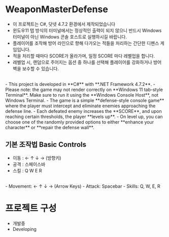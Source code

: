 # WeaponMasterDefense

- 이 프로젝트는 C#, 닷넷 4.7.2 환경에서 제작되었습니다
- 윈도우11 텝 방식의 터미널에서는 정상적인 출력이 되지 않으니 반드시 Windows 터미널이 아닌 Windows 콘솔 호스트로 실행하시길 바랍니다.
- 플레이어를 조작해 방어 라인으로 향해 다가오는 적들을 처리하는 간단한 디펜스 게임입니다.
- 적을 처리할 때마다 SCORE가 올라가며, 일정 SCORE 마다 레벨업을 합니다.
- 레벨업 시, 랜덤으로 주어지는 옵션 중 하나를 선택해 플레이어를 강화하거나 방어벽을 보수할 수 있습니다.
<br>
- This project is developed in **C#** with **.NET Framework 4.7.2**.  
- Please note: the game may not render correctly on **Windows 11 tab-style Terminal**. Make sure to run it using the **Windows Console Host**, not Windows Terminal.  
- The game is a simple **defense-style console game** where the player must intercept and eliminate enemies approaching the defense line.  
- Each defeated enemy increases the **SCORE**, and upon reaching certain thresholds, the player **levels up**.  
- On level up, you can choose one of the randomly provided options to either **enhance your character** or **repair the defense wall**.  

## 기본 조작법 Basic Controls
- 이동 : ← ↑ ↓ → (방향키)
- 공격 : 스페이스바
- 스킬 : Q W E R
<br>
- Movement: ← ↑ ↓ → (Arrow Keys)  
- Attack: Spacebar  
- Skills: Q, W, E, R
<br>

# 프로젝트 구성
- 개발중
- Developing


